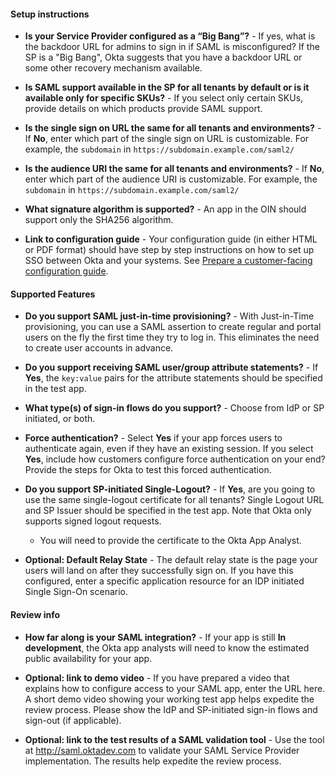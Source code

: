 #### Setup instructions

* **Is your Service Provider configured as a “Big Bang”?** -  If yes, what is the backdoor URL for admins to sign in if SAML is misconfigured? If the SP is a "Big Bang", Okta suggests that you have a backdoor URL or some other recovery mechanism available.

* **Is SAML support available in the SP for all tenants by default or is it available only for specific SKUs?** - If you select only certain SKUs, provide details on which products provide SAML support.

* **Is the single sign on URL the same for all tenants and environments?** - If **No**, enter which part of the single sign on URL is customizable. For example, the `subdomain` in `https://subdomain.example.com/saml2/`

* **Is the audience URI the same for all tenants and environments?** - If **No**, enter which part of the audience URI is customizable. For example, the `subdomain` in `https://subdomain.example.com/saml2/`

* **What signature algorithm is supported?** - An app in the OIN should support only the SHA256 algorithm.

* **Link to configuration guide** - Your configuration guide (in either HTML or PDF format) should have step by step instructions on how to set up SSO between Okta and your systems. See [Prepare a customer-facing configuration guide](/docs/guides/submit-app/create-guide).

#### Supported Features

* **Do you support SAML just-in-time provisioning?** - With Just-in-Time provisioning, you can use a SAML assertion to create regular and portal users on the fly the first time they try to log in. This eliminates the need to create user accounts in advance.

* **Do you support receiving SAML user/group attribute statements?** - If **Yes**, the `key:value` pairs for the attribute statements should be specified in the test app.

* **What type(s) of sign-in flows do you support?** - Choose from IdP or SP initiated, or both.

* **Force authentication?** - Select **Yes** if your app forces users to authenticate again, even if they have an existing session. If you select **Yes**, include how customers configure force authentication on your end? Provide the steps for Okta to test this forced authentication.

* **Do you support SP-initiated Single-Logout?** - If **Yes**, are you going to use the same single-logout certificate for all tenants? Single Logout URL and SP Issuer should be specified in the test app. Note that Okta only supports signed logout requests.
  
  * You will need to provide the certificate to the Okta App Analyst.

* **Optional: Default Relay State** - The default relay state is the page your users will land on after they successfully sign on. If you have this configured, enter a specific application resource for an IDP initiated Single Sign-On scenario.

#### Review info

* **How far along is your SAML integration?** - If your app is still **In development**, the Okta app analysts will need to know the estimated public availability for your app.

* **Optional: link to demo video** - If you have prepared a video that explains how to configure access to your SAML app, enter the URL here. A short demo video showing your working test app helps expedite the review process. Please show the IdP and SP-initiated sign-in flows and sign-out (if applicable).

* **Optional: link to the test results of a SAML validation tool** - Use the tool at <http://saml.oktadev.com> to validate your SAML Service Provider implementation. The results help expedite the review process.
